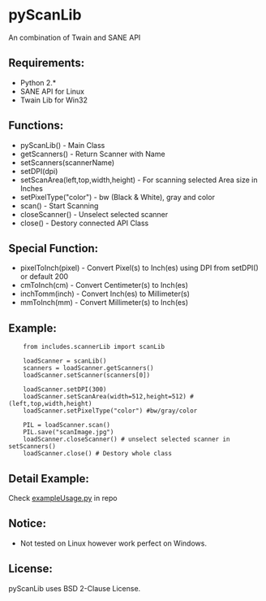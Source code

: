 pyScanLib
=============================

An combination of Twain and SANE API

Requirements:
------------
* Python 2.*
* SANE API for Linux
* Twain Lib for Win32

Functions:
------------
* pyScanLib() - Main Class
* getScanners() - Return Scanner with Name
* setScanners(scannerName)
* setDPI(dpi)
* setScanArea(left,top,width,height) - For scanning selected Area size in Inches
* setPixelType("color") - bw (Black & White), gray and color
* scan() - Start Scanning
* closeScanner() - Unselect selected scanner
* close() - Destory connected API Class

Special Function:
----------------
* pixelToInch(pixel) - Convert Pixel(s) to Inch(es) using DPI from setDPI() or default 200
* cmToInch(cm) - Convert Centimeter(s) to Inch(es)
* inchTomm(inch) - Convert Inch(es) to Millimeter(s)
* mmToInch(mm) - Convert Millimeter(s) to Inch(es)

Example:
------------
        
        from includes.scannerLib import scanLib

        loadScanner = scanLib()
        scanners = loadScanner.getScanners()
        loadScanner.setScanner(scanners[0])

        loadScanner.setDPI(300)
        loadScanner.setScanArea(width=512,height=512) #(left,top,width,height)
        loadScanner.setPixelType("color") #bw/gray/color

        PIL = loadScanner.scan()
        PIL.save("scanImage.jpg")
        loadScanner.closeScanner() # unselect selected scanner in setScanners()
        loadScanner.close() # Destory whole class
        
Detail Example:
------------
Check [exampleUsage.py](blob/master/exampleUsage.py) in repo

Notice:
------------
* Not tested on Linux however work perfect on Windows.

License:
------------
pyScanLib uses BSD 2-Clause License.